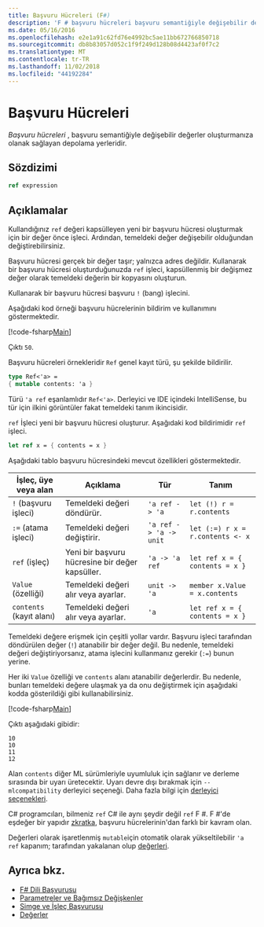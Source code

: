 ```yaml
---
title: Başvuru Hücreleri (F#)
description: 'F # başvuru hücreleri başvuru semantiğiyle değişebilir değerler oluşturmanıza olanak tanıyan depolama konumları nasıl olduğunu öğrenin.'
ms.date: 05/16/2016
ms.openlocfilehash: e2e1a91c62fd76e4992bc5ae11bb672766850718
ms.sourcegitcommit: db8b83057d052c1f9f249d128b08d4423af0f7c2
ms.translationtype: MT
ms.contentlocale: tr-TR
ms.lasthandoff: 11/02/2018
ms.locfileid: "44192284"
---
```

# <a name="reference-cells"></a>Başvuru Hücreleri

*Başvuru hücreleri* , başvuru semantiğiyle değişebilir değerler oluşturmanıza olanak sağlayan depolama yerleridir.

## <a name="syntax"></a>Sözdizimi

```fsharp
ref expression
```

## <a name="remarks"></a>Açıklamalar

Kullandığınız `ref` değeri kapsülleyen yeni bir başvuru hücresi oluşturmak için bir değer önce işleci. Ardından, temeldeki değer değişebilir olduğundan değiştirebilirsiniz.

Başvuru hücresi gerçek bir değer taşır; yalnızca adres değildir. Kullanarak bir başvuru hücresi oluşturduğunuzda `ref` işleci, kapsüllenmiş bir değişmez değer olarak temeldeki değerin bir kopyasını oluşturun.

Kullanarak bir başvuru hücresi başvuru `!` (bang) işlecini.

Aşağıdaki kod örneği başvuru hücrelerinin bildirim ve kullanımını göstermektedir.

[!code-fsharp[Main](../../../samples/snippets/fsharp/lang-ref-1/snippet2201.fs)]

Çıktı `50`.

Başvuru hücreleri örnekleridir `Ref` genel kayıt türü, şu şekilde bildirilir.

```fsharp
type Ref<'a> =
{ mutable contents: 'a }
```

Türü `'a ref` eşanlamlıdır `Ref<'a>`. Derleyici ve IDE içindeki IntelliSense, bu tür için ilkini görüntüler fakat temeldeki tanım ikincisidir.

`ref` İşleci yeni bir başvuru hücresi oluşturur. Aşağıdaki kod bildirimidir `ref` işleci.

```fsharp
let ref x = { contents = x }
```

Aşağıdaki tablo başvuru hücresindeki mevcut özellikleri göstermektedir.

|İşleç, üye veya alan|Açıklama|Tür|Tanım|
|--------------------------|-----------|----|----------|
|`!` (başvuru işleci)|Temeldeki değeri döndürür.|`'a ref -> 'a`|`let (!) r = r.contents`|
|`:=` (atama işleci)|Temeldeki değeri değiştirir.|`'a ref -> 'a -> unit`|`let (:=) r x = r.contents <- x`|
|`ref` (işleç)|Yeni bir başvuru hücresine bir değer kapsüller.|`'a -> 'a ref`|`let ref x = { contents = x }`|
|`Value` (özelliği)|Temeldeki değeri alır veya ayarlar.|`unit -> 'a`|`member x.Value = x.contents`|
|`contents` (kayıt alanı)|Temeldeki değeri alır veya ayarlar.|`'a`|`let ref x = { contents = x }`|
Temeldeki değere erişmek için çeşitli yollar vardır. Başvuru işleci tarafından döndürülen değer (`!`) atanabilir bir değer değil. Bu nedenle, temeldeki değeri değiştiriyorsanız, atama işlecini kullanmanız gerekir (`:=`) bunun yerine.

Her iki `Value` özelliği ve `contents` alanı atanabilir değerlerdir. Bu nedenle, bunları temeldeki değere ulaşmak ya da onu değiştirmek için aşağıdaki kodda gösterildiği gibi kullanabilirsiniz.

[!code-fsharp[Main](../../../samples/snippets/fsharp/lang-ref-1/snippet2203.fs)]

Çıktı aşağıdaki gibidir:

```
10
10
11
12
```

Alan `contents` diğer ML sürümleriyle uyumluluk için sağlanır ve derleme sırasında bir uyarı üretecektir. Uyarı devre dışı bırakmak için `--mlcompatibility` derleyici seçeneği. Daha fazla bilgi için [derleyici seçenekleri](compiler-options.md).

C# programcıları, bilmeniz `ref` C# ile aynı şeydir değil `ref` F #. F #'de eşdeğer bir yapıdır [zkratka](byrefs.md), başvuru hücrelerinin'dan farklı bir kavram olan.

Değerleri olarak işaretlenmiş `mutable`için otomatik olarak yükseltilebilir `'a ref` kapanım; tarafından yakalanan olup [değerleri](values/index.md).

## <a name="see-also"></a>Ayrıca bkz.

- [F# Dili Başvurusu](index.md)
- [Parametreler ve Bağımsız Değişkenler](parameters-and-arguments.md)
- [Simge ve İşleç Başvurusu](symbol-and-operator-reference/index.md)
- [Değerler](values/index.md)
